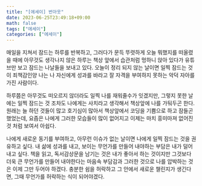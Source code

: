 ```yaml
---
title: "[에세이] 번아웃"
date: 2023-06-25T23:49:18+09:00
math: false
tags: ["에세이"]
categories: ["에세이"]
---
```

매일을 지쳐서 잠드는 하루를 반복하고, 그러다가 문득 뚜렷하게 오늘 뭐했지를 떠올렸을 때에 아무것도 생각나지 않은 하루는 책상 앞에서 습관처럼 멍하니 앉아 있다가 유튜브만 보고 잠드는 나날들을 보내고 있다. 오늘이 정리 되지 않는 날이면 일찍 잠드는 것이 죄책감인양 나는 나 자신에게 성과를 바라고 잘 자격을 부여하지 못하는 악덕 자아를 가진 사람이다.

하루쯤은 아무것도 떠오르지 않더라도 일찍 나를 재워줄수가 잇겠지만, 그렇지 못한 날에는 일찍 잠드는 것 조차도 나에게는 사치라고 생각해서 책상앞에 나를 가둬두곤 한다. 원래는 늘 하던 것들이 많고 호기심이 많아서 책상앞에서 코딩을 기쁨으로 하고 잠들곤 했었는데, 요즘은 나에게 그러한 모습들이 많이 없어지고 이제는 마치 흥미마져 없어진 것 처럼 보여서 아쉽다.

나에게 새로운 동기를 부여하고, 아무런 이슈가 없는 날이면 나에게 일찍 잠드는 것을 권유하고 싶다. 내 삶에 성과를 내고, 보이는 무언가를 만들어 내야하는 부담은 내가 덜어내고 싶다. 책을 읽고, 독서감상문을 남기는 것은 내가 좋아서 하는 것이지만 그것보다 더욱 큰 무언가를 만들어 내야한다는 마음속 부담감과 그러한 것으로 나를 압박하는 것은 이제 그만 두어야 하겠다. 충분한 쉼을 허락하고 그 안에서 새로운 챌린지가 생긴다면, 그때 무언가를 허락하는 식이 되어야겠다.
